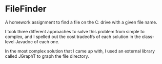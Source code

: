 # FileFinder

A homework assignment to find a file on the C: drive with a given file name.

I took three different approaches to solve this problem from simple to complex, and I spelled out the cost tradeoffs of each solution in the class-level Javadoc of each one.

In the most complex solution that I came up with, I used an external library called JGraphT to graph the file directory.
